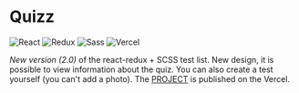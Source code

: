 # Quizz

![React](https://img.shields.io/badge/React-20232A?style=for-the-badge&logo=react&logoColor=61DAFB)
![Redux](https://img.shields.io/badge/Redux-593D88?style=for-the-badge&logo=redux&logoColor=white)
![Sass](https://img.shields.io/badge/Sass-CC6699?style=for-the-badge&logo=sass&logoColor=white)
![Vercel](https://img.shields.io/badge/Vercel-000000?style=for-the-badge&logo=vercel&logoColor=white)



_New version (2.0)_ of the react-redux + SCSS test list.  New design, it is possible to view information about the quiz. You can also create a test yourself (you can't add a photo). The [PROJECT](https://quizz-react-eight.vercel.app/) is published on the Vercel.
   
